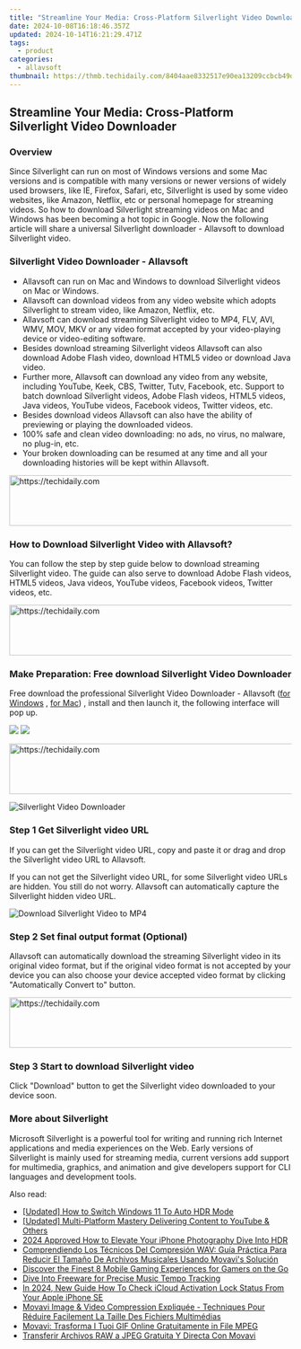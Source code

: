 ```yaml
---
title: "Streamline Your Media: Cross-Platform Silverlight Video Downloader"
date: 2024-10-08T16:18:46.357Z
updated: 2024-10-14T16:21:29.471Z
tags:
  - product
categories:
  - allavsoft
thumbnail: https://thmb.techidaily.com/8404aae8332517e90ea13209ccbcb49d56b9cbe41228f9bbeee698b42d6caf34.jpg
---
```


## Streamline Your Media: Cross-Platform Silverlight Video Downloader

### Overview

Since Silverlight can run on most of Windows versions and some Mac versions and is compatible with many versions or newer versions of widely used browsers, like IE, Firefox, Safari, etc, Silverlight is used by some video websites, like Amazon, Netflix, etc or personal homepage for streaming videos. So how to download Silverlight streaming videos on Mac and Windows has been becoming a hot topic in Google. Now the following article will share a universal Silverlight downloader - Allavsoft to download Silverlight video.

### Silverlight Video Downloader - Allavsoft

* Allavsoft can run on Mac and Windows to download Silverlight videos on Mac or Windows.
* Allavsoft can download videos from any video website which adopts Silverlight to stream video, like Amazon, Netflix, etc.
* Allavsoft can download streaming Silverlight video to MP4, FLV, AVI, WMV, MOV, MKV or any video format accepted by your video-playing device or video-editing software.
* Besides download streaming Silverlight videos Allavsoft can also download Adobe Flash video, download HTML5 video or download Java video.
* Further more, Allavsoft can download any video from any website, including YouTube, Keek, CBS, Twitter, Tutv, Facebook, etc. Support to batch download Silverlight videos, Adobe Flash videos, HTML5 videos, Java videos, YouTube videos, Facebook videos, Twitter videos, etc.
* Besides download videos Allavsoft can also have the ability of previewing or playing the downloaded videos.
* 100% safe and clean video downloading: no ads, no virus, no malware, no plug-in, etc.
* Your broken downloading can be resumed at any time and all your downloading histories will be kept within Allavsoft.

<!-- affiliate ads begin -->
<a href="https://appsumo.8odi.net/c/5597632/2068408/7443" target="_top" id="2068408">
  <img src="//a.impactradius-go.com/display-ad/7443-2068408" border="0" alt="https://techidaily.com" width="728" height="90"/>
</a>
<img height="0" width="0" src="https://appsumo.8odi.net/i/5597632/2068408/7443" style="position:absolute;visibility:hidden;" border="0" />
<!-- affiliate ads end -->

### How to Download Silverlight Video with Allavsoft?

You can follow the step by step guide below to download streaming Silverlight video. The guide can also serve to download Adobe Flash videos, HTML5 videos, Java videos, YouTube videos, Facebook videos, Twitter videos, etc.

<!-- affiliate ads begin -->
<a href="https://ephamedtechinc.pxf.io/c/5597632/2137220/26400" target="_top" id="2137220">
  <img src="//a.impactradius-go.com/display-ad/26400-2137220" border="0" alt="https://techidaily.com" width="728" height="90"/>
</a>
<img height="0" width="0" src="https://ephamedtechinc.pxf.io/i/5597632/2137220/26400" style="position:absolute;visibility:hidden;" border="0" />
<!-- affiliate ads end -->

### Make Preparation: Free download Silverlight Video Downloader

Free download the professional Silverlight Video Downloader - Allavsoft ([for Windows](https://tools.techidaily.com/allavsoft/products/) , [for Mac](https://tools.techidaily.com/allavsoft/products/)) , install and then launch it, the following interface will pop up.

[![](https://www.allavsoft.com/how-to/../images/how-to/free-download-win.jpg)](https://tools.techidaily.com/allavsoft/products/) [![](https://www.allavsoft.com/how-to/../images/how-to/free-download-mac.jpg)](https://tools.techidaily.com/allavsoft/products/)

<!-- affiliate ads begin -->
<a href="https://aligracehair.sjv.io/c/5597632/2012406/19272" target="_top" id="2012406">
  <img src="//a.impactradius-go.com/display-ad/19272-2012406" border="0" alt="https://techidaily.com" width="728" height="90"/>
</a>
<img height="0" width="0" src="https://aligracehair.sjv.io/i/5597632/2012406/19272" style="position:absolute;visibility:hidden;" border="0" />
<!-- affiliate ads end -->

![Silverlight Video Downloader](https://www.allavsoft.com/how-to/../images/allavsoft/screen-shot-600.jpg)

### Step 1 Get Silverlight video URL

If you can get the Silverlight video URL, copy and paste it or drag and drop the Silverlight video URL to Allavsoft.

If you can not get the Silverlight video URL, for some Silverlight video URLs are hidden. You still do not worry. Allavsoft can automatically capture the Silverlight hidden video URL.

![Download Silverlight Video to MP4](https://www.allavsoft.com/how-to/../images/how-to/download-rtmp-video/download-rtmp-video.jpg)

### Step 2 Set final output format (Optional)

Allavsoft can automatically download the streaming Silverlight video in its original video format, but if the original video format is not accepted by your device you can also choose your device accepted video format by clicking "Automatically Convert to" button.

<!-- affiliate ads begin -->
<a href="https://unicoeye.pxf.io/c/5597632/2134489/18498" target="_top" id="2134489">
  <img src="//a.impactradius-go.com/display-ad/18498-2134489" border="0" alt="https://techidaily.com" width="728" height="90"/>
</a>
<img height="0" width="0" src="https://unicoeye.pxf.io/i/5597632/2134489/18498" style="position:absolute;visibility:hidden;" border="0" />
<!-- affiliate ads end -->

### Step 3 Start to download Silverlight video

Click "Download" button to get the Silverlight video downloaded to your device soon.

### More about Silverlight

Microsoft Silverlight is a powerful tool for writing and running rich Internet applications and media experiences on the Web. Early versions of Silverlight is mainly used for streaming media, current versions add support for multimedia, graphics, and animation and give developers support for CLI languages and development tools.

<ins class="adsbygoogle"
     style="display:block"
     data-ad-format="autorelaxed"
     data-ad-client="ca-pub-7571918770474297"
     data-ad-slot="1223367746"></ins>

<ins class="adsbygoogle"
     style="display:block"
     data-ad-client="ca-pub-7571918770474297"
     data-ad-slot="8358498916"
     data-ad-format="auto"
     data-full-width-responsive="true"></ins>

<span class="atpl-alsoreadstyle">Also read:</span>
<div><ul>
<li><a href="https://some-knowledge.techidaily.com/updated-how-to-switch-windows-11-to-auto-hdr-mode/"><u>[Updated] How to Switch Windows 11 To Auto HDR Mode</u></a></li>
<li><a href="https://facebook-video-footage.techidaily.com/updated-multi-platform-mastery-delivering-content-to-youtube-and-others/"><u>[Updated] Multi-Platform Mastery Delivering Content to YouTube & Others</u></a></li>
<li><a href="https://fox-friendly.techidaily.com/2024-approved-how-to-elevate-your-iphone-photography-dive-into-hdr/"><u>2024 Approved How to Elevate Your iPhone Photography Dive Into HDR</u></a></li>
<li><a href="https://win-superb.techidaily.com/comprendiendo-los-tecnicos-del-compresion-wav-guia-practica-para-reducir-el-tamano-de-archivos-musicales-usando-movavis-solucion/"><u>Comprendiendo Los Técnicos Del Compresión WAV: Guía Práctica Para Reducir El Tamaño De Archivos Musicales Usando Movavi's Solución</u></a></li>
<li><a href="https://tech-renaissance.techidaily.com/discover-the-finest-8-mobile-gaming-experiences-for-gamers-on-the-go/"><u>Discover the Finest 8 Mobile Gaming Experiences for Gamers on the Go</u></a></li>
<li><a href="https://extra-hints.techidaily.com/dive-into-freeware-for-precise-music-tempo-tracking/"><u>Dive Into Freeware for Precise Music Tempo Tracking</u></a></li>
<li><a href="https://activate-lock.techidaily.com/in-2024-new-guide-how-to-check-icloud-activation-lock-status-from-your-apple-iphone-se-by-drfone-ios/"><u>In 2024, New Guide How To Check iCloud Activation Lock Status From Your Apple iPhone SE</u></a></li>
<li><a href="https://win-superb.techidaily.com/movavi-image-and-video-compression-expliquee-techniques-pour-reduire-facilement-la-taille-des-fichiers-multimedias/"><u>Movavi Image & Video Compression Expliquée - Techniques Pour Réduire Facilement La Taille Des Fichiers Multimédias</u></a></li>
<li><a href="https://win-superb.techidaily.com/movavi-trasforma-i-tuoi-gif-online-gratuitamente-in-file-mpeg/"><u>Movavi: Trasforma I Tuoi GIF Online Gratuitamente in File MPEG</u></a></li>
<li><a href="https://win-superb.techidaily.com/transferir-archivos-raw-a-jpeg-gratuita-y-directa-con-movavi/"><u>Transferir Archivos RAW a JPEG Gratuita Y Directa Con Movavi</u></a></li>
</ul></div>

